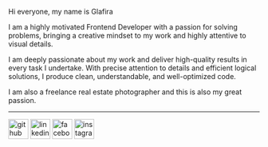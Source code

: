 

Hi everyone, my name is Glafira

I am a highly motivated Frontend Developer with a passion for solving problems, bringing a creative mindset to my work and highly attentive to visual details. 

I am deeply passionate about my work and deliver high-quality results in every task I undertake. With precise attention to details and efficient logical solutions, I produce clean, understandable, and well-optimized code. 

I am also a freelance real estate photographer and this is also my great passion.

---

[<img src='https://img.icons8.com/fluency/48/000000/github.png' alt='github' height='40'>](https://github.com/glafver)  [<img src='https://img.icons8.com/fluency/48/000000/linkedin.png' alt='linkedin' height='40'>](https://www.linkedin.com/in/glafver/)  [<img src='https://img.icons8.com/color/48/000000/facebook.png' alt='facebook' height='40'>](https://www.facebook.com/glafver)  [<img src='https://img.icons8.com/color/48/000000/instagram-new--v1.png' alt='instagram' height='40'>](https://www.instagram.com/glafver/)  

<!-- [![Top Langs](https://github-readme-stats.vercel.app/api/top-langs/?username=glafver)](https://github.com/anuraghazra/github-readme-stats) -->





